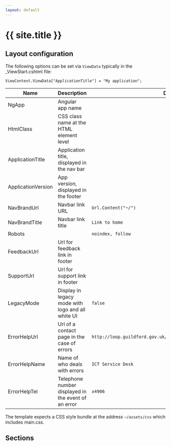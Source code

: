 ```yaml
---
layout: default
---
```


<div class="page-header">
    <h1>{{ site.title }}</h1>
</div>

## Layout configuration

The following options can be set via `ViewData` typically in the _ViewStart.cshtml file:

```
ViewContext.ViewData["ApplicationTitle"] = "My application";
```

<div class="table-responsive">
    <table class="table">
        <thead>
            <tr>
                <th>Name</th>
                <th>Description</th>
                <th>Default</th>
            </tr>
        </thead>
        <tbody>
            <tr>
                <td>NgApp</td>
                <td>Angular app name</td>
                <td></td>
            </tr>
            <tr>
                <td>HtmlClass</td>
                <td>CSS class name at the HTML element level</td>
                <td></td>
            </tr>
            <tr>
                <td>ApplicationTitle</td>
                <td>Application title, displayed in the nav bar</td>
                <td></td>
            </tr>
            <tr>
                <td>ApplicationVersion</td>
                <td>App version, displayed in the footer</td>
                <td></td>
            </tr>
            <tr>
                <td>NavBrandUrl</td>
                <td>Navbar link URL</td>
                <td><code>Url.Content("~/")</code></td>
            </tr>
            <tr>
                <td>NavBrandTitle</td>
                <td>Navbar link title</td>
                <td><code>Link to home</code></td>
            </tr>
            <tr>
                <td>Robots</td>
                <td></td>
                <td><code>noindex, follow</code></td>
            </tr>
            <tr>
                <td>FeedbackUrl</td>
                <td>Url for feedback link in footer</td>
                <td></td>
            </tr>
            <tr>
                <td>SupportUrl</td>
                <td>Url for support link in footer</td>
                <td></td>
            </tr>
            <tr>
                <td>LegacyMode</td>
                <td>Display in legacy mode with logo and all white UI</td>
                <td><code>false</code></td>
            </tr>
            <tr>
                <td>ErrorHelpUrl</td>
                <td>Url of a contact page in the case of errors</td>
                <td><code>http://loop.guildford.gov.uk/BS/Pages/LogaServiceDeskCall.aspx</code></td>
            </tr>
            <tr>
                <td>ErrorHelpName</td>
                <td>Name of who deals with errors</td>
                <td><code>ICT Service Desk</code></td>
            </tr>
            <tr>
                <td>ErrorHelpTel</td>
                <td>Telephone number displayed in the event of an error</td>
                <td><code>x4906</code></td>
            </tr>
        </tbody>
    </table>
</div>

The template expects a CSS style bundle at the address `~/assets/css` which includes main.css.

## Sections

